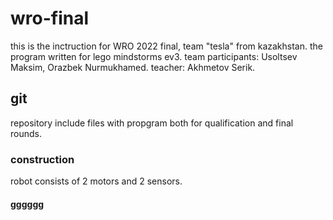 # wro-final
this is the inctruction for WRO 2022 final, team "tesla" from kazakhstan.
the program written for lego mindstorms ev3.
team participants: Usoltsev Maksim, Orazbek Nurmukhamed. teacher: Akhmetov Serik.
## git
repository include files with propgram both for qualification and final rounds. 
### construction
robot consists of 2 motors and 2 sensors.
#### gggggg
